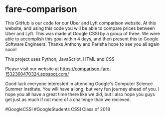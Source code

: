 # fare-comparison
This GitHub is our code for our Uber and Lyft comparison website.
At this website, and using this code you will be able to compare prices between Uber and Lyft. 
This was made at Google CSSI by a group of three. 
We were able to accomplish this goal within 4 days, and then present this to Google Software Engineers. 
Thanks Anthony and Parisha hope to see you all again soon!

This project uses Python, JavaScript, HTML and CSS

Please visit our website at https://comparison-fare-1532360470324.appspot.com/

Good luck everyone interested in attending Google's Computer Science Summer Institute. You will have a long, but very fun journey ahead of you. I hope you all have a great time there like we did, but I also hope you guys get just as much if not more of a challenge than we recieved.

#GoogleCSSI #GoogleStudents
CSSI Class of 2018
